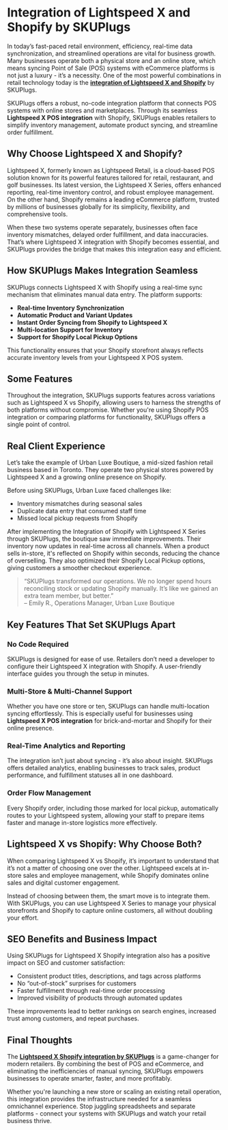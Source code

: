 # Integration of Lightspeed X and Shopify by SKUPlugs

In today’s fast-paced retail environment, efficiency, real-time data synchronization, and streamlined operations are vital for business growth. Many businesses operate both a physical store and an online store, which means syncing Point of Sale (POS) systems with eCommerce platforms is not just a luxury - it’s a necessity. One of the most powerful combinations in retail technology today is the [**integration of Lightspeed X and Shopify**](https://skuplugs.com/lightspeed-x-series-shopify-integration/) by SKUPlugs.

SKUPlugs offers a robust, no-code integration platform that connects POS systems with online stores and marketplaces. Through its seamless **Lightspeed X POS integration** with Shopify, SKUPlugs enables retailers to simplify inventory management, automate product syncing, and streamline order fulfillment.

## Why Choose Lightspeed X and Shopify?

Lightspeed X, formerly known as Lightspeed Retail, is a cloud-based POS solution known for its powerful features tailored for retail, restaurant, and golf businesses. Its latest version, the Lightspeed X Series, offers enhanced reporting, real-time inventory control, and robust employee management. On the other hand, Shopify remains a leading eCommerce platform, trusted by millions of businesses globally for its simplicity, flexibility, and comprehensive tools.

When these two systems operate separately, businesses often face inventory mismatches, delayed order fulfillment, and data inaccuracies. That’s where Lightspeed X integration with Shopify becomes essential, and SKUPlugs provides the bridge that makes this integration easy and efficient.

## How SKUPlugs Makes Integration Seamless

SKUPlugs connects Lightspeed X with Shopify using a real-time sync mechanism that eliminates manual data entry. The platform supports:

- **Real-time Inventory Synchronization**
- **Automatic Product and Variant Updates**
- **Instant Order Syncing from Shopify to Lightspeed X**
- **Multi-location Support for Inventory**
- **Support for Shopify Local Pickup Options**

This functionality ensures that your Shopify storefront always reflects accurate inventory levels from your Lightspeed X POS system.

## Some Features

Throughout the integration, SKUPlugs supports features across variations such as Lightspeed X vs Shopify, allowing users to harness the strengths of both platforms without compromise. Whether you're using Shopify POS integration or comparing platforms for functionality, SKUPlugs offers a single point of control.

## Real Client Experience

Let’s take the example of Urban Luxe Boutique, a mid-sized fashion retail business based in Toronto. They operate two physical stores powered by Lightspeed X and a growing online presence on Shopify.

Before using SKUPlugs, Urban Luxe faced challenges like:

- Inventory mismatches during seasonal sales
- Duplicate data entry that consumed staff time
- Missed local pickup requests from Shopify

After implementing the Integration of Shopify with Lightspeed X Series through SKUPlugs, the boutique saw immediate improvements. Their inventory now updates in real-time across all channels. When a product sells in-store, it's reflected on Shopify within seconds, reducing the chance of overselling. They also optimized their Shopify Local Pickup options, giving customers a smoother checkout experience.

> “SKUPlugs transformed our operations. We no longer spend hours reconciling stock or updating Shopify manually. It’s like we gained an extra team member, but better.”  
> – Emily R., Operations Manager, Urban Luxe Boutique

## Key Features That Set SKUPlugs Apart

### No Code Required

SKUPlugs is designed for ease of use. Retailers don’t need a developer to configure their Lightspeed X integration with Shopify. A user-friendly interface guides you through the setup in minutes.

### Multi-Store & Multi-Channel Support

Whether you have one store or ten, SKUPlugs can handle multi-location syncing effortlessly. This is especially useful for businesses using **Lightspeed X POS integration** for brick-and-mortar and Shopify for their online presence.

### Real-Time Analytics and Reporting

The integration isn’t just about syncing - it’s also about insight. SKUPlugs offers detailed analytics, enabling businesses to track sales, product performance, and fulfillment statuses all in one dashboard.

### Order Flow Management

Every Shopify order, including those marked for local pickup, automatically routes to your Lightspeed system, allowing your staff to prepare items faster and manage in-store logistics more effectively.

## Lightspeed X vs Shopify: Why Choose Both?

When comparing Lightspeed X vs Shopify, it’s important to understand that it’s not a matter of choosing one over the other. Lightspeed excels at in-store sales and employee management, while Shopify dominates online sales and digital customer engagement.

Instead of choosing between them, the smart move is to integrate them. With SKUPlugs, you can use Lightspeed X Series to manage your physical storefronts and Shopify to capture online customers, all without doubling your effort.

## SEO Benefits and Business Impact

Using SKUPlugs for Lightspeed X Shopify integration also has a positive impact on SEO and customer satisfaction:

- Consistent product titles, descriptions, and tags across platforms
- No “out-of-stock” surprises for customers
- Faster fulfillment through real-time order processing
- Improved visibility of products through automated updates

These improvements lead to better rankings on search engines, increased trust among customers, and repeat purchases.

## Final Thoughts

The [**Lightspeed X Shopify integration by SKUPlugs**](https://skuplugs.com/integrating-lightspeed-x-series-with-shopify-using-skuplugs/) is a game-changer for modern retailers. By combining the best of POS and eCommerce, and eliminating the inefficiencies of manual syncing, SKUPlugs empowers businesses to operate smarter, faster, and more profitably.

Whether you're launching a new store or scaling an existing retail operation, this integration provides the infrastructure needed for a seamless omnichannel experience. Stop juggling spreadsheets and separate platforms - connect your systems with SKUPlugs and watch your retail business thrive.

